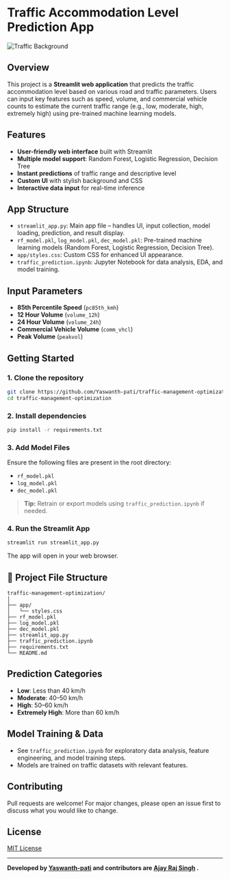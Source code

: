 # Traffic Accommodation Level Prediction App

![Traffic Background](https://cdn.create.vista.com/api/media/medium/318011570/stock-photo-softly-blurred-photo-roads-summer-riding-machines?token=)

## Overview

This project is a **Streamlit web application** that predicts the traffic accommodation level based on various road and traffic parameters. Users can input key features such as speed, volume, and commercial vehicle counts to estimate the current traffic range (e.g., low, moderate, high, extremely high) using pre-trained machine learning models.

## Features

- **User-friendly web interface** built with Streamlit
- **Multiple model support**: Random Forest, Logistic Regression, Decision Tree
- **Instant predictions** of traffic range and descriptive level
- **Custom UI** with stylish background and CSS
- **Interactive data input** for real-time inference

## App Structure

- `streamlit_app.py`: Main app file – handles UI, input collection, model loading, prediction, and result display.
- `rf_model.pkl`, `log_model.pkl`, `dec_model.pkl`: Pre-trained machine learning models (Random Forest, Logistic Regression, Decision Tree).
- `app/styles.css`: Custom CSS for enhanced UI appearance.
- `traffic_prediction.ipynb`: Jupyter Notebook for data analysis, EDA, and model training.

## Input Parameters

- **85th Percentile Speed** (`pc85th_kmh`)
- **12 Hour Volume** (`volume_12h`)
- **24 Hour Volume** (`volume_24h`)
- **Commercial Vehicle Volume** (`comm_vhcl`)
- **Peak Volume** (`peakvol`)

## Getting Started

### 1. Clone the repository

```bash
git clone https://github.com/Yaswanth-pati/traffic-management-optimization.git
cd traffic-management-optimization
```

### 2. Install dependencies

```bash
pip install -r requirements.txt
```

### 3. Add Model Files

Ensure the following files are present in the root directory:
- `rf_model.pkl`
- `log_model.pkl`
- `dec_model.pkl`

> **Tip:** Retrain or export models using `traffic_prediction.ipynb` if needed.

### 4. Run the Streamlit App

```bash
streamlit run streamlit_app.py
```

The app will open in your web browser.

## 📂 Project File Structure

```
traffic-management-optimization/
│
├── app/
│   └── styles.css
├── rf_model.pkl
├── log_model.pkl
├── dec_model.pkl
├── streamlit_app.py
├── traffic_prediction.ipynb
├── requirements.txt
└── README.md
```

## Prediction Categories

- **Low**: Less than 40 km/h
- **Moderate**: 40–50 km/h
- **High**: 50–60 km/h
- **Extremely High**: More than 60 km/h

## Model Training & Data

- See `traffic_prediction.ipynb` for exploratory data analysis, feature engineering, and model training steps.
- Models are trained on traffic datasets with relevant features.

## Contributing

Pull requests are welcome! For major changes, please open an issue first to discuss what you would like to change.

## License

[MIT License](LICENSE)

---

**Developed by [Yaswanth-pati](https://github.com/Yaswanth-pati) and contributors are [Ajay Raj Singh](https://github.com/ajayrajsingh2003) .**
